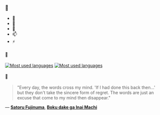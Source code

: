### 👋

- 🔭
- 🌱
- 💬
- 📫
- ⚡

#### 🧏

[![Most used languages](https://github-readme-stats-aynah.vercel.app/api/top-langs/?username=aynh&theme=solarized-dark&langs_count=6&layout=compact&hide_title=true)](https://github.com/anuraghazra/github-readme-stats#gh-dark-mode-only)
[![Most used languages](https://github-readme-stats-aynah.vercel.app/api/top-langs/?username=aynh&theme=solarized-light&langs_count=6&layout=compact&hide_title=true)](https://github.com/anuraghazra/github-readme-stats#gh-light-mode-only)

#### 💬

> "Every day, the words cross my mind.  'If I had done this back then...' but they don't take the sincere form of regret.  The words are just an excuse that come to my mind then disappear."

&mdash; [**Satoru Fujinuma**](https://myanimelist.net/character.php?q=Satoru%20Fujinuma&cat=character), [**Boku dake ga Inai Machi**](https://myanimelist.net/search/all?q=Boku%20dake%20ga%20Inai%20Machi&cat=all)
